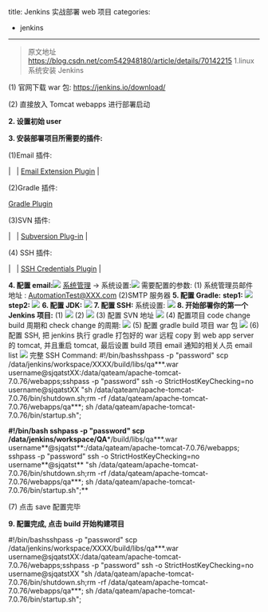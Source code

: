 title: Jenkins 实战部署 web 项目
categories:
- jenkins
---
> 原文地址 https://blog.csdn.net/com542948180/article/details/70142215 <link rel="stylesheet" href="https://csdnimg.cn/release/phoenix/template/css/ck_htmledit_views-5edb848729.css">1.linux 系统安装 Jenkins

(1) 官网下载 war 包: https://jenkins.io/download/

(2) 直接放入 Tomcat webapps 进行部署启动

**2\. 设置初始 user**

**3\. 安装部署项目所需要的插件:**

(1)Email 插件:

|   | [Email Extension Plugin](https://plugins.jenkins.io/email-ext) |

(2)Gradle 插件:

[Gradle Plugin](https://plugins.jenkins.io/gradle)

(3)SVN 插件:

|   | [Subversion Plug-in](https://plugins.jenkins.io/subversion) |

(4) SSH 插件:

|   | [SSH Credentials Plugin](https://plugins.jenkins.io/ssh-credentials) |

**4\. 配置 email:**[![](http://sjqatst09/jenkins/static/be6de5a8/images/24x24/gear2.png)](http://sjqatst09/jenkins/manage) [系统管理](http://sjqatst09/jenkins/manage) -> 系统设置:![](https://img-blog.csdn.net/20170412141825175?watermark/2/text/aHR0cDovL2Jsb2cuY3Nkbi5uZXQvY29tNTQyOTQ4MTgw/font/5a6L5L2T/fontsize/400/fill/I0JBQkFCMA==/dissolve/70/gravity/Center)
需要配置的参数: (1) 系统管理员邮件地址 : AutomationTest@XXX.com
(2)SMTP 服务器
**5\. 配置 Gradle:** **step1:** ![](https://img-blog.csdn.net/20170412142232634?watermark/2/text/aHR0cDovL2Jsb2cuY3Nkbi5uZXQvY29tNTQyOTQ4MTgw/font/5a6L5L2T/fontsize/400/fill/I0JBQkFCMA==/dissolve/70/gravity/Center) **step2:** ![](https://img-blog.csdn.net/20170412142439022?watermark/2/text/aHR0cDovL2Jsb2cuY3Nkbi5uZXQvY29tNTQyOTQ4MTgw/font/5a6L5L2T/fontsize/400/fill/I0JBQkFCMA==/dissolve/70/gravity/Center)
**6\. 配置 JDK:** **![](https://img-blog.csdn.net/20170412142745243?watermark/2/text/aHR0cDovL2Jsb2cuY3Nkbi5uZXQvY29tNTQyOTQ4MTgw/font/5a6L5L2T/fontsize/400/fill/I0JBQkFCMA==/dissolve/70/gravity/Center)** **7\. 配置 SSH:** 系统设置: **![](https://img-blog.csdn.net/20170412143219620?watermark/2/text/aHR0cDovL2Jsb2cuY3Nkbi5uZXQvY29tNTQyOTQ4MTgw/font/5a6L5L2T/fontsize/400/fill/I0JBQkFCMA==/dissolve/70/gravity/Center)** **8\. 开始部署你的第一个 Jenkins 项目:** (1) **![](https://img-blog.csdn.net/20170412143421168?watermark/2/text/aHR0cDovL2Jsb2cuY3Nkbi5uZXQvY29tNTQyOTQ4MTgw/font/5a6L5L2T/fontsize/400/fill/I0JBQkFCMA==/dissolve/70/gravity/Center)** (2) ![](https://img-blog.csdn.net/20170412143624122?watermark/2/text/aHR0cDovL2Jsb2cuY3Nkbi5uZXQvY29tNTQyOTQ4MTgw/font/5a6L5L2T/fontsize/400/fill/I0JBQkFCMA==/dissolve/70/gravity/Center)
(3) 配置 SVN 地址 ![](https://img-blog.csdn.net/20170412143817561?watermark/2/text/aHR0cDovL2Jsb2cuY3Nkbi5uZXQvY29tNTQyOTQ4MTgw/font/5a6L5L2T/fontsize/400/fill/I0JBQkFCMA==/dissolve/70/gravity/Center)
(4) 配置项目 code change build 周期和 check change 的周期: ![](https://img-blog.csdn.net/20170412144208317?watermark/2/text/aHR0cDovL2Jsb2cuY3Nkbi5uZXQvY29tNTQyOTQ4MTgw/font/5a6L5L2T/fontsize/400/fill/I0JBQkFCMA==/dissolve/70/gravity/Center)
(5) 配置 gradle build 项目 war 包 ![](https://img-blog.csdn.net/20170412144530930?watermark/2/text/aHR0cDovL2Jsb2cuY3Nkbi5uZXQvY29tNTQyOTQ4MTgw/font/5a6L5L2T/fontsize/400/fill/I0JBQkFCMA==/dissolve/70/gravity/Center)
(6) 配置 SSH, 把 jenkins 执行 gradle 打包好的 war 远程 copy 到 web app server 的 tomcat, 并且重启 tomcat, 最后设置 build 项目 email 通知的相关人员 email list ![](https://img-blog.csdn.net/20170412150304315?watermark/2/text/aHR0cDovL2Jsb2cuY3Nkbi5uZXQvY29tNTQyOTQ4MTgw/font/5a6L5L2T/fontsize/400/fill/I0JBQkFCMA==/dissolve/70/gravity/Center)
完整 SSH Command:
#!/bin/bashsshpass -p "password" scp /data/jenkins/workspace/XXXX/build/libs/qa***.war username@sjqatstXX:/data/qateam/apache-tomcat-7.0.76/webapps;sshpass -p "password" ssh -o StrictHostKeyChecking=no username@sjqatstXX "sh /data/qateam/apache-tomcat-7.0.76/bin/shutdown.sh;rm -rf /data/qateam/apache-tomcat-7.0.76/webapps/qa***; sh /data/qateam/apache-tomcat-7.0.76/bin/startup.sh";

**#!/bin/bash
sshpass -p "password" scp /data/jenkins/workspace/QA***/build/libs/qa***.war username**@sjqatst**:/data/qateam/apache-tomcat-7.0.76/webapps;
sshpass -p "password" ssh -o StrictHostKeyChecking=no username**@sjqatst** "sh /data/qateam/apache-tomcat-7.0.76/bin/shutdown.sh;rm -rf /data/qateam/apache-tomcat-7.0.76/webapps/qa***; sh /data/qateam/apache-tomcat-7.0.76/bin/startup.sh";**

(7) 点击 save 配置完毕

**9\. 配置完成, 点击 build 开始构建项目**

#!/bin/bashsshpass -p "password" scp /data/jenkins/workspace/XXXX/build/libs/qa***.war username@sjqatstXX:/data/qateam/apache-tomcat-7.0.76/webapps;sshpass -p "password" ssh -o StrictHostKeyChecking=no username@sjqatstXX "sh /data/qateam/apache-tomcat-7.0.76/bin/shutdown.sh;rm -rf /data/qateam/apache-tomcat-7.0.76/webapps/qa***; sh /data/qateam/apache-tomcat-7.0.76/bin/startup.sh";